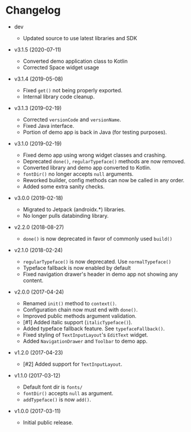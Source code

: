 Changelog
=========
 * dev
   - Updated source to use latest libraries and SDK
 
 * v3.1.5 (2020-07-11)
   - Converted demo application class to Kotlin
   - Corrected Space widget usage

 * v3.1.4 (2019-05-08)
   - Fixed `get()` not being properly exported.
   - Internal library code cleanup.

 * v3.1.3 (2019-02-19)
   - Corrected `versionCode` and `versionName`.
   - Fixed Java interface.
   - Portion of demo app is back in Java (for testing purposes).

 * v3.1.0 (2019-02-19)
   - Fixed demo app using wrong widget classes and crashing.
   - Deprecated `done()`, `regularTypeface()` methods are now removed.
   - Converted library and demo app converted to Kotlin.
   - `fontDir()` no longer accepts `null` arguments.
   - Reworked builder, config methods can now be called in any order.
   - Added some extra sanity checks.

 * v3.0.0 (2019-02-18)
   - Migrated to Jetpack (androidx.*) libraries.
   - No longer pulls databinding library.

 * v2.2.0 (2018-08-27)
   - `done()` is now deprecated in favor of commonly used `build()`

 * v2.1.0 (2018-02-24)
   - `regularTypeface()` is now deprecated. Use `normalTypeface()`
   - Typeface fallback is now enabled by default
   - Fixed navigation drawer's header in demo app not showing any content.

 * v2.0.0 (2017-04-24)
   - Renamed `init()` method to `context()`.
   - Configuration chain now must end with `done()`.
   - Improved public methods argument validation.
   - [#1] Added italic support (`italicTypeface()`).
   - Added typeface fallback feature. See `typefaceFallback()`.
   - Fixed styling of `TextInputLayout`'s `EditText` widget.
   - Added `NavigationDrawer` and `Toolbar` to demo app.

 * v1.2.0 (2017-04-23)
   - [#2] Added support for `TextInputLayout`.

 * v1.1.0 (2017-03-12)
   - Default font dir is `fonts/`
   - `fontDir()` accepts `null` as argument.
   - `addTypeface()` is now `add()`.

 * v1.0.0 (2017-03-11)
   - Initial public release.
